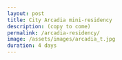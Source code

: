 ```yaml
---
layout: post
title: City Arcadia mini-residency
description: (copy to come)
permalink: /arcadia-residency/
image: /assets/images/arcadia_t.jpg
duration: 4 days
---
```

